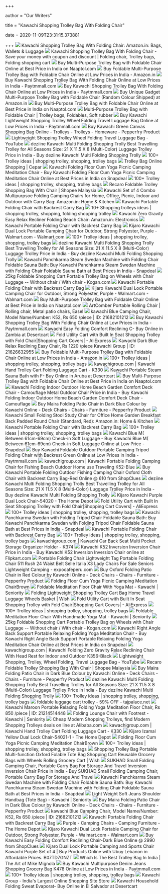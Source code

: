 +++
        
author = "Our Writers"
        
title = "Kawachi Shopping Trolley Bag With Folding Chair"
        
date = 2020-11-09T23:31:15.373881
        
+++
[ ![](https://images-na.ssl-images-amazon.com/images/I/71eTvvO4Q%2BL._SY679_.jpg)](https://images-na.ssl-images-amazon.com/images/I/71eTvvO4Q%2BL._SY679_.jpg) Kawachi Shopping Trolley Bag With Folding Chair: Amazon.in: Bags, Wallets &  Luggage
[ ![](https://i.pinimg.com/originals/5e/9f/4c/5e9f4cbfc0cb33e0f88317f1bbbb9818.jpg)](https://i.pinimg.com/originals/5e/9f/4c/5e9f4cbfc0cb33e0f88317f1bbbb9818.jpg) Kawachi Shopping Trolley Bag With Folding Chair - Save your money with  coupon and discount | Folding chair, Trolley bags, Folding shopping cart
[ ![](https://images.naptol.com/usr/local/csp/staticContent/product_images/vertical/750x1000/Kawachi-Travel%20Bag-with-foldable-chair-05.jpg)](https://images.naptol.com/usr/local/csp/staticContent/product_images/vertical/750x1000/Kawachi-Travel%20Bag-with-foldable-chair-05.jpg) Buy Multi-Purpose Trolley Bag with Foldable Chair Online at Best Price in  India on Naaptol.com
[ ![](https://images-na.ssl-images-amazon.com/images/I/41v3%2BNb3pNL._SY355_.jpg)](https://images-na.ssl-images-amazon.com/images/I/41v3%2BNb3pNL._SY355_.jpg) Buy Foldable Multi-Purpose Trolley Bag with Foldable Chair Online at Low  Prices in India - Amazon.in
[ ![](https://assetscdn1.paytm.com/images/catalog/product/H/HO/HOTHRS000000K105KWNAFR/a_0.jpg)](https://assetscdn1.paytm.com/images/catalog/product/H/HO/HOTHRS000000K105KWNAFR/a_0.jpg) Buy Kawachi Shopping Trolley Bag With Folding Chair Online at Low Prices in  India - Paytmmall.com
[ ![](https://assetscdn1.paytm.com/images/catalog/product/H/HO/HOTHRS000000K105KWNAFR/a_13.jpg)](https://assetscdn1.paytm.com/images/catalog/product/H/HO/HOTHRS000000K105KWNAFR/a_13.jpg) Buy Kawachi Shopping Trolley Bag With Folding Chair Online at Low Prices in  India - Paytmmall.com
[ ![](https://images-na.ssl-images-amazon.com/images/I/91lhRSdvsZL._SL1500_.jpg)](https://images-na.ssl-images-amazon.com/images/I/91lhRSdvsZL._SL1500_.jpg) Buy Unique Gadget Multi-Purpose Trolley Bag with Foldable Chair (Random  Colour Shipped) at Amazon.in
[ ![](https://images.naptol.com/usr/local/csp/staticContent/product_images/vertical/280x373/Kawachi-Travel%20Bag-with-foldable-chair-04.jpg)](https://images.naptol.com/usr/local/csp/staticContent/product_images/vertical/280x373/Kawachi-Travel%20Bag-with-foldable-chair-04.jpg) Buy Multi-Purpose Trolley Bag with Foldable Chair Online at Best Price in  India on Naaptol.com
[ ![](https://i.pinimg.com/originals/12/68/db/1268db906b3656b68da3f2349fc24fe2.png)](https://i.pinimg.com/originals/12/68/db/1268db906b3656b68da3f2349fc24fe2.png) Multi-Purpose Trolley Bag with Foldable Chair | Trolley bags, Foldables,  Soft rubber
[ ![](https://assetscdn1.paytm.com/images/catalog/product/B/BA/BAGKAWACHI-LIGHKAWA20934E82C756E/a_14.jpg)](https://assetscdn1.paytm.com/images/catalog/product/B/BA/BAGKAWACHI-LIGHKAWA20934E82C756E/a_14.jpg) Buy Kawachi Lightweight Shopping Trolley Wheel Folding Travel Luggage Bag  Online at Low Prices in India - Paytmmall.com
[ ![](https://ii1.pepperfry.com/media/catalog/product/k/a/800x880/kawachi-lightweight-shopping-trolley-wheel-folding-travel-luggage-bag-kawachi-lightweight-shopping-t-8tuzbu.jpg)](https://ii1.pepperfry.com/media/catalog/product/k/a/800x880/kawachi-lightweight-shopping-trolley-wheel-folding-travel-luggage-bag-kawachi-lightweight-shopping-t-8tuzbu.jpg) Buy Kawachi Green Canvas Shopping Bag Online - Trolleys - Trolleys -  Homeware - Pepperfry Product
[ ![](https://i.ytimg.com/vi/_Xb9IbmZICQ/maxresdefault.jpg)](https://i.ytimg.com/vi/_Xb9IbmZICQ/maxresdefault.jpg) Lightweight Shopping Trolley Wheel Folding Travel Luggage Bag - YouTube
[ ![](https://rukminim1.flixcart.com/image/352/352/jqmnv680/luggage-trolley/k/k/y/kawachi-multi-folding-shopping-trolly-best-travelling-trolley-original-imafckqxhyehvhth.jpeg?q=70)](https://rukminim1.flixcart.com/image/352/352/jqmnv680/luggage-trolley/k/k/y/kawachi-multi-folding-shopping-trolly-best-travelling-trolley-original-imafckqxhyehvhth.jpeg?q=70) deziine Kawachi Multi Folding Shopping Trolly Best Travelling Trolley for  All Seasons Size: 21 X 11.5 X 8 (Multi-Color) Luggage Trolley Price in  India - Buy deziine Kawachi Multi Folding Shopping Trolly
[ ![](https://i.pinimg.com/236x/6b/2c/bf/6b2cbf1a8f7d392f3c64a15c8e087a1b--office-gifts-shopper-bag.jpg)](https://i.pinimg.com/236x/6b/2c/bf/6b2cbf1a8f7d392f3c64a15c8e087a1b--office-gifts-shopper-bag.jpg) 100+ Trolley ideas | shopping trolley, shopping, trolley bags
[ ![](https://i2.pepperfry.com/media/catalog/product/k/a/800x880/kawachi-shopping-trolley-bag-with-folding-chair-kawachi-shopping-trolley-bag-with-folding-chair-nfhobp.jpg)](https://i2.pepperfry.com/media/catalog/product/k/a/800x880/kawachi-shopping-trolley-bag-with-folding-chair-kawachi-shopping-trolley-bag-with-folding-chair-nfhobp.jpg) Trolley Bag Online Shopping | Cepar
[ ![](https://n1.sdlcdn.com/imgs/i/w/u/Kawachi-Folding-Floor-Cum-Yoga-SDL049380964-1-79198.jpg)](https://n1.sdlcdn.com/imgs/i/w/u/Kawachi-Folding-Floor-Cum-Yoga-SDL049380964-1-79198.jpg) Kawachi Folding Floor Cum Yoga Picnic Camping Meditation Chair - Buy Kawachi  Folding Floor Cum Yoga Picnic Camping Meditation Chair Online at Best  Prices in India on Snapdeal
[ ![](https://i.pinimg.com/236x/6c/2b/ca/6c2bca5cab2e638d5da3b9856083e899--folding-shopping-trolley.jpg)](https://i.pinimg.com/236x/6c/2b/ca/6c2bca5cab2e638d5da3b9856083e899--folding-shopping-trolley.jpg) 100+ Trolley ideas | shopping trolley, shopping, trolley bags
[ ![](https://cf.shopee.com.my/file/47ee0bd9cc91f33b2ee3994c568d4dd1_tn)](https://cf.shopee.com.my/file/47ee0bd9cc91f33b2ee3994c568d4dd1_tn) Recaro Foldable Trolley Shopping Bag With Chair | Shopee Malaysia
[ ![](https://images-na.ssl-images-amazon.com/images/I/61cAQobx5iL._SL1200_.jpg)](https://images-na.ssl-images-amazon.com/images/I/61cAQobx5iL._SL1200_.jpg) Kawachi Set of 4 Combo Multipurpsoe Folding Camping Chairs for Home,  Office, Picnic, Indoor and Outdoor with Carry Bag: Amazon.in: Home & Kitchen
[ ![](https://shopping.acchajee.com/853244/kawachi-portable-folding-outdoor-fishing-camping-chair-oxford-cloth-chair-with-backrest-carry-bag-k171-green.jpg)](https://shopping.acchajee.com/853244/kawachi-portable-folding-outdoor-fishing-camping-chair-oxford-cloth-chair-with-backrest-carry-bag-k171-green.jpg) Kawachi Portable Folding Chair with Backrest Carry Bag
[ ![](https://i.pinimg.com/236x/35/d5/62/35d562dc4ea2e791175475b0bbde06a7.jpg)](https://i.pinimg.com/236x/35/d5/62/35d562dc4ea2e791175475b0bbde06a7.jpg) 10+ Shopping trolleys ideas | shopping trolley, shopping, folding shopping  trolley
[ ![](https://images-na.ssl-images-amazon.com/images/I/61Hmo3kFp7L._SX425_.jpg)](https://images-na.ssl-images-amazon.com/images/I/61Hmo3kFp7L._SX425_.jpg) Kawachi Zero Gravity Easy Relax Recliner Folding Beach Chair: Amazon.in:  Electronics
[ ![](https://shopping.acchajee.com/853246-tm_thickbox_default/kawachi-portable-folding-outdoor-fishing-camping-chair-oxford-cloth-chair-with-backrest-carry-bag-k171-green.jpg)](https://shopping.acchajee.com/853246-tm_thickbox_default/kawachi-portable-folding-outdoor-fishing-camping-chair-oxford-cloth-chair-with-backrest-carry-bag-k171-green.jpg) Kawachi Portable Folding Chair with Backrest Carry Bag
[ ![](https://i5.walmartimages.com/asr/03b06aa0-ab86-4b47-8059-8cf2e7f6fe6c_1.fdb6ddf672aa70557851ba59caec9206.jpeg)](https://i5.walmartimages.com/asr/03b06aa0-ab86-4b47-8059-8cf2e7f6fe6c_1.fdb6ddf672aa70557851ba59caec9206.jpeg) Kijaro Kawachi Dual Lock Portable Camping Chair for Outdoor, Strong  Polyester, Purple - Walmart.com - Walmart.com
[ ![](https://i.pinimg.com/236x/d3/dd/a2/d3dda21fb77603c17cbe89aa517daf3b--folding-shopping-trolley-nordstrom.jpg)](https://i.pinimg.com/236x/d3/dd/a2/d3dda21fb77603c17cbe89aa517daf3b--folding-shopping-trolley-nordstrom.jpg) 100+ Trolley ideas | shopping trolley, shopping, trolley bags
[ ![](https://rukminim1.flixcart.com/image/312/312/jtq47m80/luggage-trolley/5/2/f/foldable-shopping-trolly-bag-flag-print-luggage-bag-with-wheel-original-imafeza3wmtgefhg.jpeg?q=70)](https://rukminim1.flixcart.com/image/312/312/jtq47m80/luggage-trolley/5/2/f/foldable-shopping-trolly-bag-flag-print-luggage-bag-with-wheel-original-imafeza3wmtgefhg.jpeg?q=70) deziine Kawachi Multi Folding Shopping Trolly Best Travelling Trolley for  All Seasons Size: 21 X 11.5 X 8 (Multi-Color) Luggage Trolley Price in  India - Buy deziine Kawachi Multi Folding Shopping Trolly
[ ![](https://n4.sdlcdn.com/imgs/i/j/z/Kawachi-Panchkarma-Steam-Swedan-Machine-SDL215436224-1-3ea5b.jpg)](https://n4.sdlcdn.com/imgs/i/j/z/Kawachi-Panchkarma-Steam-Swedan-Machine-SDL215436224-1-3ea5b.jpg) Kawachi Panchkarma Steam Swedan Machine with Folding Chair Foldable Sauna  Bath: Buy Kawachi Panchkarma Steam Swedan Machine with Folding Chair  Foldable Sauna Bath at Best Prices in India - Snapdeal
[ ![](https://assets.kogan.com/images/maysarah/MRH-z1wgqxctqu8e/1-ec991443a5-rb9kfl4b7laaqunzaaeba4if8jg939.jpg?auto=webp&canvas=1200%2C630&fit=bounds&height=630&quality=75&width=1200)](https://assets.kogan.com/images/maysarah/MRH-z1wgqxctqu8e/1-ec991443a5-rb9kfl4b7laaqunzaaeba4if8jg939.jpg?auto=webp&canvas=1200%2C630&fit=bounds&height=630&quality=75&width=1200) 25kg Foldable Shopping Cart Portable Trolley Bag on Wheels with Chair  Luggage -- Without chair / With chair - Kogan.com
[ ![](https://shopping.acchajee.com/853245-tm_thickbox_default/kawachi-portable-folding-outdoor-fishing-camping-chair-oxford-cloth-chair-with-backrest-carry-bag-k171-green.jpg)](https://shopping.acchajee.com/853245-tm_thickbox_default/kawachi-portable-folding-outdoor-fishing-camping-chair-oxford-cloth-chair-with-backrest-carry-bag-k171-green.jpg) Kawachi Portable Folding Chair with Backrest Carry Bag
[ ![](https://i5.walmartimages.com/asr/81f7284c-a376-4cc3-a746-d0c8d1570750_2.4aeec5e6d16826eff39e5ea4000f872b.jpeg)](https://i5.walmartimages.com/asr/81f7284c-a376-4cc3-a746-d0c8d1570750_2.4aeec5e6d16826eff39e5ea4000f872b.jpeg) Kijaro Kawachi Dual Lock Portable Camping Chair for Outdoor, Strong  Polyester, Purple - Walmart.com - Walmart.com
[ ![](https://images.naptol.com/usr/local/csp/staticContent/product_images/vertical/280x373/Multipurpose-CPCN-trolley.jpg)](https://images.naptol.com/usr/local/csp/staticContent/product_images/vertical/280x373/Multipurpose-CPCN-trolley.jpg) Buy Multi-Purpose Trolley Bag with Foldable Chair Online at Best Price in  India on Naaptol.com
[ ![](https://i.pinimg.com/originals/58/69/0d/58690d5ac1607eefef49a2ee9c8b68e9.jpg)](https://i.pinimg.com/originals/58/69/0d/58690d5ac1607eefef49a2ee9c8b68e9.jpg) ArtComber Portable Rolling Chair | Rolling chair, Metal patio chairs, Easel
[ ![](https://5.imimg.com/data5/UC/GI/ZM/SELLER-204636/camping-chair-500x500.jpg)](https://5.imimg.com/data5/UC/GI/ZM/SELLER-204636/camping-chair-500x500.jpg) kawachi Blue Camping Chair, Model Name/Number: K52, Rs 650 /piece | ID:  21682101212
[ ![](https://assetscdn1.paytm.com/images/catalog/product/H/HO/HOTHRS000000K105KWNAFR/a_11.jpg)](https://assetscdn1.paytm.com/images/catalog/product/H/HO/HOTHRS000000K105KWNAFR/a_11.jpg) Buy Kawachi Shopping Trolley Bag With Folding Chair Online at Low Prices in  India - Paytmmall.com
[ ![](https://images-na.ssl-images-amazon.com/images/I/613sintyiaL.jpg)](https://images-na.ssl-images-amazon.com/images/I/613sintyiaL.jpg) Kawachi Easy Folding Comfort Reclining C- Buy Online in Zambia at Desertcart
[ ![](http://ae01.alicdn.com/kf/Hf529d0bcb30e4890a7363b63dcad12b0s.jpg)](http://ae01.alicdn.com/kf/Hf529d0bcb30e4890a7363b63dcad12b0s.jpg) Fold Utility Cart with Built In Seat Shopping Trolley with Fold Chair|Shopping  Cart Covers| - AliExpress
[ ![](https://5.imimg.com/data5/IA/QF/EL/SELLER-204636/relax-reclining-easy-chiar-500x500.jpg)](https://5.imimg.com/data5/IA/QF/EL/SELLER-204636/relax-reclining-easy-chiar-500x500.jpg) Kawachi Dark Blue Relax Reclining Easy Chair, Rs 1220 /piece Kawachi Group  | ID: 21626632955
[ ![](https://images-eu.ssl-images-amazon.com/images/I/41v3%2BNb3pNL._SR600%2C315_PIWhiteStrip%2CBottomLeft%2C0%2C35_SCLZZZZZZZ_.jpg)](https://images-eu.ssl-images-amazon.com/images/I/41v3%2BNb3pNL._SR600%2C315_PIWhiteStrip%2CBottomLeft%2C0%2C35_SCLZZZZZZZ_.jpg) Buy Foldable Multi-Purpose Trolley Bag with Foldable Chair Online at Low  Prices in India - Amazon.in
[ ![](https://i.pinimg.com/236x/aa/cf/c5/aacfc57917769445f0d1bd6009fcc87a--folding-shopping-cart-shopping-carts.jpg)](https://i.pinimg.com/236x/aa/cf/c5/aacfc57917769445f0d1bd6009fcc87a--folding-shopping-cart-shopping-carts.jpg) 100+ Trolley ideas | shopping trolley, shopping, trolley bags
[ ![](https://cdn.shopify.com/s/files/1/0982/6154/products/K330-1_grande_2x.jpg?v=1461665975)](https://cdn.shopify.com/s/files/1/0982/6154/products/K330-1_grande_2x.jpg?v=1461665975) kawachigroup.com | Kawachi Hand Trolley Cart Folding Luggage Cart - K330
[ ![](https://images-na.ssl-images-amazon.com/images/I/711vaUK5aHL.jpg)](https://images-na.ssl-images-amazon.com/images/I/711vaUK5aHL.jpg) Kawachi Portable Steam Sauna Bath with F- Buy Online in Aruba at Desertcart
[ ![](https://images.naptol.com/usr/local/csp/staticContent/product_images/horizontal/185x185/Set-of-7-Leatherite-Travel-Bags-2.jpg)](https://images.naptol.com/usr/local/csp/staticContent/product_images/horizontal/185x185/Set-of-7-Leatherite-Travel-Bags-2.jpg) Buy Multi-Purpose Trolley Bag with Foldable Chair Online at Best Price in  India on Naaptol.com
[ ![](https://rukminim1.flixcart.com/image/352/352/jyrl4sw0/living-room-chair/p/g/t/camouflage-wrought-iron-folding-indoor-outdoor-home-beach-garden-original-imafgj4gjzhtawzy.jpeg?q=70)](https://rukminim1.flixcart.com/image/352/352/jyrl4sw0/living-room-chair/p/g/t/camouflage-wrought-iron-folding-indoor-outdoor-home-beach-garden-original-imafgj4gjzhtawzy.jpeg?q=70) Kawachi Folding Indoor Outdoor Home Beach Garden Comfort Deck Chair -  Camouflage Metal Outdoor Chair Price in India - Buy Kawachi Folding Indoor  Outdoor Home Beach Garden Comfort Deck Chair - Camouflage
[ ![](https://ii1.pepperfry.com/media/catalog/product/m/a/494x544/maira-folding-patio-chair-in-dark-blue-colour-by-kawachi-maira-folding-patio-chair-in-dark-blue-colo-hltd9l.jpg)](https://ii1.pepperfry.com/media/catalog/product/m/a/494x544/maira-folding-patio-chair-in-dark-blue-colour-by-kawachi-maira-folding-patio-chair-in-dark-blue-colo-hltd9l.jpg) Buy Maira Folding Patio Chair in Dark Blue Colour by Kawachi Online - Deck  Chairs - Chairs - Furniture - Pepperfry Product
[ ![](https://images-na.ssl-images-amazon.com/images/I/61BkHeC77iL._SX425_.jpg)](https://images-na.ssl-images-amazon.com/images/I/61BkHeC77iL._SX425_.jpg) Kawachi Small Folding Stool Study Chair for Office Home Garden Breakfast  Back Padded Round Chair (Standard, Red): Amazon.in: Home & Kitchen
[ ![](https://shopping.acchajee.com/853248-tm_thickbox_default/kawachi-portable-folding-outdoor-fishing-camping-chair-oxford-cloth-chair-with-backrest-carry-bag-k171-green.jpg)](https://shopping.acchajee.com/853248-tm_thickbox_default/kawachi-portable-folding-outdoor-fishing-camping-chair-oxford-cloth-chair-with-backrest-carry-bag-k171-green.jpg) Kawachi Portable Folding Chair with Backrest Carry Bag
[ ![](https://i.pinimg.com/236x/cc/ca/e7/cccae71d198ca080139fad8bfd561e91--folding-shopping-trolley-nordstrom.jpg)](https://i.pinimg.com/236x/cc/ca/e7/cccae71d198ca080139fad8bfd561e91--folding-shopping-trolley-nordstrom.jpg) 100+ Trolley ideas | shopping trolley, shopping, trolley bags
[ ![](https://n2.sdlcdn.com/imgs/b/b/l/Kawachi-Shopping-Trolley-Bag-with-SDL003103329-6-06635.jpg)](https://n2.sdlcdn.com/imgs/b/b/l/Kawachi-Shopping-Trolley-Bag-with-SDL003103329-6-06635.jpg) Kawachi Blue M( Between 61cm-69cm) Check-in Soft Luggage - Buy Kawachi Blue  M( Between 61cm-69cm) Check-in Soft Luggage Online at Low Price - Snapdeal
[ ![](https://assetscdn1.paytm.com/images/catalog/product/S/SP/SPOKAWACHI-FOLDKAWA2093493E3BCEC/0..jpg)](https://assetscdn1.paytm.com/images/catalog/product/S/SP/SPOKAWACHI-FOLDKAWA2093493E3BCEC/0..jpg) Buy Kawachi Foldable Outdoor Portable Camping Tripod Folding Chair with  Backrest Green Online at Low Prices in India - Paytmmall.com
[ ![](https://cdn.shopify.com/s/files/1/0982/6154/products/K52Blue-1_grande_2x.jpg?v=1574757951)](https://cdn.shopify.com/s/files/1/0982/6154/products/K52Blue-1_grande_2x.jpg?v=1574757951) kawachigroup.com | Kawachi Portable Folding Camping Chair for Fishing Beach  Outdoor Home use Traveling K52-Blue
[ ![](https://cdn.shopclues.com/images/thumbnails/48851/320/320/K171Red71481110553.jpg)](https://cdn.shopclues.com/images/thumbnails/48851/320/320/K171Red71481110553.jpg) Buy Kawachi Portable Folding Outdoor Fishing Camping Chair Oxford Cloth  Chair with Backrest Carry Bag-Red Online @ 610 from ShopClues
[ ![](https://rukminim1.flixcart.com/image/312/312/k3erngw0/luggage-trolley/w/v/w/56456-tallin-original-imafkumjexmyhjmg.jpeg?q=70)](https://rukminim1.flixcart.com/image/312/312/k3erngw0/luggage-trolley/w/v/w/56456-tallin-original-imafkumjexmyhjmg.jpeg?q=70) deziine Kawachi Multi Folding Shopping Trolly Best Travelling Trolley for  All Seasons Size: 21 X 11.5 X 8 (Multi-Color) Luggage Trolley Price in  India - Buy deziine Kawachi Multi Folding Shopping Trolly
[ ![](https://images.homedepot-static.com/productImages/4ca8f903-5a36-4d30-98ea-a248902e4183/svn/kawachi-purple-kijaro-camping-chairs-54020-4f_600.jpg)](https://images.homedepot-static.com/productImages/4ca8f903-5a36-4d30-98ea-a248902e4183/svn/kawachi-purple-kijaro-camping-chairs-54020-4f_600.jpg) Kijaro Kawachi Purple Dual Lock Chair-54020 - The Home Depot
[ ![](https://ae01.alicdn.com/kf/H7430141f2ad44e33ab9403afec5ed869D/Fold-Utility-Cart-with-Built-In-Seat-Shopping-Trolley-with-Fold-Chair.jpg)](https://ae01.alicdn.com/kf/H7430141f2ad44e33ab9403afec5ed869D/Fold-Utility-Cart-with-Built-In-Seat-Shopping-Trolley-with-Fold-Chair.jpg) Fold Utility Cart with Built In Seat Shopping Trolley with Fold Chair|Shopping  Cart Covers| - AliExpress
[ ![](https://i.pinimg.com/236x/84/ba/2f/84ba2faa5e61059b3dd1884587993da6--trolley-shopping.jpg)](https://i.pinimg.com/236x/84/ba/2f/84ba2faa5e61059b3dd1884587993da6--trolley-shopping.jpg) 100+ Trolley ideas | shopping trolley, shopping, trolley bags
[ ![](https://n2.sdlcdn.com/imgs/i/3/j/Kawachi-Panchkarma-Swedan-with-Folding-SDL832878684-1-63bfc.jpg)](https://n2.sdlcdn.com/imgs/i/3/j/Kawachi-Panchkarma-Swedan-with-Folding-SDL832878684-1-63bfc.jpg) Kawachi Panchkarma Swedan with Folding Tripod Chair Foldable Sauna Bath:  Buy Kawachi Panchkarma Swedan with Folding Tripod Chair Foldable Sauna Bath  at Best Prices in India - Snapdeal
[ ![](https://shopping.acchajee.com/853247-tm_thickbox_default/kawachi-portable-folding-outdoor-fishing-camping-chair-oxford-cloth-chair-with-backrest-carry-bag-k171-green.jpg)](https://shopping.acchajee.com/853247-tm_thickbox_default/kawachi-portable-folding-outdoor-fishing-camping-chair-oxford-cloth-chair-with-backrest-carry-bag-k171-green.jpg) Kawachi Portable Folding Chair with Backrest Carry Bag
[ ![](https://i.pinimg.com/236x/6b/df/e0/6bdfe0d20f00b46fb4b0c8605abde2b6--trolley-camouflage.jpg)](https://i.pinimg.com/236x/6b/df/e0/6bdfe0d20f00b46fb4b0c8605abde2b6--trolley-camouflage.jpg) 100+ Trolley ideas | shopping trolley, shopping, trolley bags
[ ![](http://cdn.shopify.com/s/files/1/0982/6154/products/K374-1_grande.jpg?v=1469189131)](http://cdn.shopify.com/s/files/1/0982/6154/products/K374-1_grande.jpg?v=1469189131) kawachigroup.com | Kawachi Car Back Seat Multi Pocket Storage Organizer  Holder - K374
[ ![](https://rukminim1.flixcart.com/image/352/352/jjabekw0/inversion-table-chair/k/n/f/k52-kawachi-original-imaf6wgyyke5yrky.jpeg?q=70)](https://rukminim1.flixcart.com/image/352/352/jjabekw0/inversion-table-chair/k/n/f/k52-kawachi-original-imaf6wgyyke5yrky.jpeg?q=70) Kawachi K52 Inversion Inversion Chair Price in India - Buy Kawachi K52  Inversion Inversion Chair online at Flipkart.com
[ ![](https://www.expocafeperu.com/w/2020/03/portable-white-fold-up-chairs-kawachi-folding-portable-chair-ultra-portable-folding-chair-portable-folding-high-chair-336x280.jpg)](https://www.expocafeperu.com/w/2020/03/portable-white-fold-up-chairs-kawachi-folding-portable-chair-ultra-portable-folding-chair-portable-folding-high-chair-336x280.jpg) Portable Folding Chair Lightweight Tag Portable Folding Chair 511 Rush 24  Waist Belt Selle Italia X3 Lady Chairs For Sale Seniors Lightweight Camping  - expocafeperu.com
[ ![](https://ii1.pepperfry.com/media/catalog/product/o/x/494x544/oxford-folding-patio-chair-in-red-colour-by-kawachi-oxford-folding-patio-chair-in-red-colour-by-kawa-aaa8km.jpg)](https://ii1.pepperfry.com/media/catalog/product/o/x/494x544/oxford-folding-patio-chair-in-red-colour-by-kawachi-oxford-folding-patio-chair-in-red-colour-by-kawa-aaa8km.jpg) Buy Oxford Folding Patio Chair in Red Colour by Kawachi Online - Deck Chairs  - Chairs - Furniture - Pepperfry Product
[ ![](https://shopping.acchajee.com/853196-tm_thickbox_default/kawachi-folding-floor-cum-yoga-picnic-camping-meditation-chairbrown.jpg)](https://shopping.acchajee.com/853196-tm_thickbox_default/kawachi-folding-floor-cum-yoga-picnic-camping-meditation-chairbrown.jpg) Folding Floor Cum Yoga Picnic Camping Meditation ChairBrown
[ ![](https://assets.seniority.in/media/catalog/product/cache/19b42a827fd39f70638d5239a9c8edee/k/a/kawachi_relaxing_folding_yoga_meditation_sen167-c202_2_.jpg)](https://assets.seniority.in/media/catalog/product/cache/19b42a827fd39f70638d5239a9c8edee/k/a/kawachi_relaxing_folding_yoga_meditation_sen167-c202_2_.jpg) Foldable Meditation Floor Chair With Yoga Mat - Kawachi | Seniority
[ ![](https://canary.contestimg.wish.com/api/webimage/5cf505a93818e42acc15ec06-large.jpg?cache_buster=44419738c999541df3d67aac4789d41f)](https://canary.contestimg.wish.com/api/webimage/5cf505a93818e42acc15ec06-large.jpg?cache_buster=44419738c999541df3d67aac4789d41f) Folding Lightweight Shopping Trolley Cart Bag Home Travel Luggage Wheels  Basket | Wish
[ ![](https://ae01.alicdn.com/kf/Ha271fd839e3a4e43b5c58b8b0d184d12F/Fold-Utility-Cart-with-Built-In-Seat-Shopping-Trolley-with-Fold-Chair.jpg_q50.jpg)](https://ae01.alicdn.com/kf/Ha271fd839e3a4e43b5c58b8b0d184d12F/Fold-Utility-Cart-with-Built-In-Seat-Shopping-Trolley-with-Fold-Chair.jpg_q50.jpg) Fold Utility Cart with Built In Seat Shopping Trolley with Fold Chair|Shopping  Cart Covers| - AliExpress
[ ![](https://i.pinimg.com/236x/bd/ee/01/bdee01dca758cfc9b3794fe904a8f630--ningbo-trolley.jpg)](https://i.pinimg.com/236x/bd/ee/01/bdee01dca758cfc9b3794fe904a8f630--ningbo-trolley.jpg) 100+ Trolley ideas | shopping trolley, shopping, trolley bags
[ ![](https://assets.seniority.in/media/catalog/product/cache/19b42a827fd39f70638d5239a9c8edee/k/a/kawachi_relaxing_folding_yoga_meditation_floor_sen167-c203_4_.jpg)](https://assets.seniority.in/media/catalog/product/cache/19b42a827fd39f70638d5239a9c8edee/k/a/kawachi_relaxing_folding_yoga_meditation_floor_sen167-c203_4_.jpg) Foldable Meditation Floor Chair With Handmade Yoga Mat - Kawachi | Seniority
[ ![](https://assets.kogan.com/images/maysarah/MRH-z1wgqxctqu8e/2-f77d5aa65b-rb9kfv4b8t2aczxfaathytsyhz4199.jpg?auto=webp&canvas=753%2C502&fit=bounds&height=502&quality=75&width=753)](https://assets.kogan.com/images/maysarah/MRH-z1wgqxctqu8e/2-f77d5aa65b-rb9kfv4b8t2aczxfaathytsyhz4199.jpg?auto=webp&canvas=753%2C502&fit=bounds&height=502&quality=75&width=753) 25kg Foldable Shopping Cart Portable Trolley Bag on Wheels with Chair  Luggage -- Without chair / With chair - Kogan.com
[ ![](https://n1.sdlcdn.com/imgs/i/w/5/Kawachi-Right-Angle-Back-Support-SDL491217656-2-38e48.jpg)](https://n1.sdlcdn.com/imgs/i/w/5/Kawachi-Right-Angle-Back-Support-SDL491217656-2-38e48.jpg) Kawachi Right Angle Back Support Portable Relaxing Folding Yoga Meditation  Chair - Buy Kawachi Right Angle Back Support Portable Relaxing Folding Yoga  Meditation Chair Online at Best Prices in India on Snapdeal
[ ![](https://cdn.shopify.com/s/files/1/0982/6154/products/K356-Black-08_compact_2x.jpg?v=1581597415)](https://cdn.shopify.com/s/files/1/0982/6154/products/K356-Black-08_compact_2x.jpg?v=1581597415) kawachigroup.com | Kawachi Folding Zero Gravity Relax Reclining Chair With  Head Rest for Indoor and Outdoor K356-Black
[ ![](https://i.ytimg.com/vi/TyhzTeGK9DM/maxresdefault.jpg)](https://i.ytimg.com/vi/TyhzTeGK9DM/maxresdefault.jpg) Lightweight Shopping, Trolley, Wheel Folding, Travel Luggage Bag - YouTube
[ ![](https://cf.shopee.com.my/file/bd542effec78d7e7bc7b1312963a2ce9)](https://cf.shopee.com.my/file/bd542effec78d7e7bc7b1312963a2ce9) Recaro Foldable Trolley Shopping Bag With Chair | Shopee Malaysia
[ ![](https://ii2.pepperfry.com/media/catalog/product/m/a/494x544/maira-folding-patio-chair-in-dark-blue-colour-by-kawachi-maira-folding-patio-chair-in-dark-blue-colo-4yssll.jpg)](https://ii2.pepperfry.com/media/catalog/product/m/a/494x544/maira-folding-patio-chair-in-dark-blue-colour-by-kawachi-maira-folding-patio-chair-in-dark-blue-colo-4yssll.jpg) Buy Maira Folding Patio Chair in Dark Blue Colour by Kawachi Online - Deck  Chairs - Chairs - Furniture - Pepperfry Product
[ ![](https://rukminim1.flixcart.com/image/312/312/jxkpx8w0/luggage-trolley/m/p/s/shopping-trolley-bag-rainbow-everbest-original-imafhnsqrhzyz4hz.jpeg?q=70)](https://rukminim1.flixcart.com/image/312/312/jxkpx8w0/luggage-trolley/m/p/s/shopping-trolley-bag-rainbow-everbest-original-imafhnsqrhzyz4hz.jpeg?q=70) deziine Kawachi Multi Folding Shopping Trolly Best Travelling Trolley for  All Seasons Size: 21 X 11.5 X 8 (Multi-Color) Luggage Trolley Price in  India - Buy deziine Kawachi Multi Folding Shopping Trolly
[ ![](https://i.pinimg.com/236x/d2/f0/37/d2f037ca6a66a9739d637f7247d0b0df--tote-handbags-shopping-bags.jpg)](https://i.pinimg.com/236x/d2/f0/37/d2f037ca6a66a9739d637f7247d0b0df--tote-handbags-shopping-bags.jpg) 100+ Trolley ideas | shopping trolley, shopping, trolley bags
[ ![](http://www.greydogimports.ca/image/cache/data/category_23/KTYX%20Shopping%20Cart%20Climbing%20Stairs%20Folding%20Luggage%20Cart%20Trolley%20Car%20with%20Chairs%20Portable%20Shopping%20Cart%20Trolley%20Cart%20Trolley%20Color%20Black%20B07H4L291X-500x500-product_popup.jpg)](http://www.greydogimports.ca/image/cache/data/category_23/KTYX%20Shopping%20Cart%20Climbing%20Stairs%20Folding%20Luggage%20Cart%20Trolley%20Car%20with%20Chairs%20Portable%20Shopping%20Cart%20Trolley%20Cart%20Trolley%20Color%20Black%20B07H4L291X-500x500-product_popup.jpg) foldable luggage cart trolley - 59% OFF - tajpalace.net
[ ![](https://5.imimg.com/data5/IE/RL/HW/SELLER-204636/portable-relaxing-folding-yoga-meditation-floor-chair-250x250.jpg)](https://5.imimg.com/data5/IE/RL/HW/SELLER-204636/portable-relaxing-folding-yoga-meditation-floor-chair-250x250.jpg) Kawachi Maroon Portable Relaxing Folding Yoga Meditation Floor Chair, Rs  850 /piece | ID: 21214514448
[ ![](https://assets.seniority.in/media/catalog/product/cache/19b42a827fd39f70638d5239a9c8edee/f/o/folding_lounge_chair_with_footrest_red_-_kawachi_sen167-k456-red_kawachi_1__1.jpg)](https://assets.seniority.in/media/catalog/product/cache/19b42a827fd39f70638d5239a9c8edee/f/o/folding_lounge_chair_with_footrest_red_-_kawachi_sen167-k456-red_kawachi_1__1.jpg) Folding Lounge Chair with Footrest - Kawachi | Seniority
[ ![](https://sc01.alicdn.com/kf/HTB1zsg2JVXXXXaDXXXXq6xXFXXXn.jpg)](https://sc01.alicdn.com/kf/HTB1zsg2JVXXXXaDXXXXq6xXFXXXn.jpg) Cheap Modern Shopping Trolleys, find Modern Shopping Trolleys deals on line  at Alibaba.com
[ ![](https://cdn.shopify.com/s/files/1/0982/6154/products/FoldingLaptopStudyWritingDeskTableKW39Beige-01_0bdfc0ee-771d-4acc-83c4-c78d609a3379_large_2x.jpg?v=1602077824)](https://cdn.shopify.com/s/files/1/0982/6154/products/FoldingLaptopStudyWritingDeskTableKW39Beige-01_0bdfc0ee-771d-4acc-83c4-c78d609a3379_large_2x.jpg?v=1602077824) kawachigroup.com | Kawachi Hand Trolley Cart Folding Luggage Cart - K330
[ ![](https://images.homedepot-static.com/productImages/1f5eb0ef-afee-49ef-b59b-cd2b7cb24091/svn/izamal-yellow-kijaro-camping-chairs-54021-1-64_600.jpg)](https://images.homedepot-static.com/productImages/1f5eb0ef-afee-49ef-b59b-cd2b7cb24091/svn/izamal-yellow-kijaro-camping-chairs-54021-1-64_600.jpg) Kijaro Izamal Yellow Dual Lock Chair-54021-1 - The Home Depot
[ ![](https://shopping.acchajee.com/853200-tm_thickbox_default/kawachi-folding-floor-cum-yoga-picnic-camping-meditation-chairbrown.jpg)](https://shopping.acchajee.com/853200-tm_thickbox_default/kawachi-folding-floor-cum-yoga-picnic-camping-meditation-chairbrown.jpg) Folding Floor Cum Yoga Picnic Camping Meditation ChairBrown
[ ![](https://i.pinimg.com/236x/80/ef/5b/80ef5ba3aec69bd50ff2bcd5f0ac78e4--yanko-design-design-design.jpg)](https://i.pinimg.com/236x/80/ef/5b/80ef5ba3aec69bd50ff2bcd5f0ac78e4--yanko-design-design-design.jpg) 100+ Trolley ideas | shopping trolley, shopping, trolley bags
[ ![](https://canary.contestimg.wish.com/api/webimage/5df0538b27928e04b98d9261-original.jpg)](https://canary.contestimg.wish.com/api/webimage/5df0538b27928e04b98d9261-original.jpg) Shopping Trolley Bag Portable Multi-function Oxford Folable Tote Bag  Shopping Cart Reusable Grocery Bags with Wheels Rolling Grocery Cart | Wish
[ ![](https://rukminim1.flixcart.com/image/352/352/jxf05u80/inversion-table-chair/g/e/b/small-folding-camping-chair-portable-carry-bag-for-storage-and-original-imafhpyhg3ngvqne.jpeg?q=70)](https://rukminim1.flixcart.com/image/352/352/jxf05u80/inversion-table-chair/g/e/b/small-folding-camping-chair-portable-carry-bag-for-storage-and-original-imafhpyhg3ngvqne.jpeg?q=70) SUKHAD Small Folding Camping Chair, Portable Carry Bag For Storage And  Travel Inversion Inversion Chair Price in India - Buy SUKHAD Small Folding  Camping Chair, Portable Carry Bag For Storage And Travel
[ ![](https://n1.sdlcdn.com/imgs/i/j/z/Kawachi-Panchkarma-Steam-Swedan-Machine-SDL215436224-2-25dab.jpg)](https://n1.sdlcdn.com/imgs/i/j/z/Kawachi-Panchkarma-Steam-Swedan-Machine-SDL215436224-2-25dab.jpg) Kawachi Panchkarma Steam Swedan Machine with Folding Chair Foldable Sauna  Bath: Buy Kawachi Panchkarma Steam Swedan Machine with Folding Chair  Foldable Sauna Bath at Best Prices in India - Snapdeal
[ ![](https://assets.seniority.in/media/catalog/product/cache/19b42a827fd39f70638d5239a9c8edee/k/a/kawachi_light_weight_soft_jeans_girl_s_tote_bag_sen167-k478_1_.jpg)](https://assets.seniority.in/media/catalog/product/cache/19b42a827fd39f70638d5239a9c8edee/k/a/kawachi_light_weight_soft_jeans_girl_s_tote_bag_sen167-k478_1_.jpg) Light Weight Soft Jeans Shoulder Handbag (Tote Bag) - Kawachi | Seniority
[ ![](https://ii3.pepperfry.com/media/catalog/product/m/a/494x544/maira-folding-patio-chair-in-dark-blue-colour-by-kawachi-maira-folding-patio-chair-in-dark-blue-colo-cav8cx.jpg)](https://ii3.pepperfry.com/media/catalog/product/m/a/494x544/maira-folding-patio-chair-in-dark-blue-colour-by-kawachi-maira-folding-patio-chair-in-dark-blue-colo-cav8cx.jpg) Buy Maira Folding Patio Chair in Dark Blue Colour by Kawachi Online - Deck  Chairs - Chairs - Furniture - Pepperfry Product
[ ![](https://5.imimg.com/data5/GF/SB/SC/SELLER-204636/camping-chair-500x500.jpg)](https://5.imimg.com/data5/GF/SB/SC/SELLER-204636/camping-chair-500x500.jpg) kawachi Blue Camping Chair, Model Name/Number: K52, Rs 650 /piece | ID:  21682101212
[ ![](https://shopping.acchajee.com/853249-tm_thickbox_default/kawachi-portable-folding-outdoor-fishing-camping-chair-oxford-cloth-chair-with-backrest-carry-bag-k171-green.jpg)](https://shopping.acchajee.com/853249-tm_thickbox_default/kawachi-portable-folding-outdoor-fishing-camping-chair-oxford-cloth-chair-with-backrest-carry-bag-k171-green.jpg) Kawachi Portable Folding Chair with Backrest Carry Bag
[ ![](https://images.homedepot-static.com/productImages/39130592-ba1d-4b0c-9a67-68db3d6f9c30/svn/purple-outdoor-spectator-camping-chairs-886783006084-64_400_compressed.jpg)](https://images.homedepot-static.com/productImages/39130592-ba1d-4b0c-9a67-68db3d6f9c30/svn/purple-outdoor-spectator-camping-chairs-886783006084-64_400_compressed.jpg) Purple - Camping Chairs - Camping Furniture - The Home Depot
[ ![](https://i5.walmartimages.com/asr/03a77db1-f95b-4b3f-9647-82d53468bb0d_1.5fea62893f2509c70b42ecdd89543f33.jpeg)](https://i5.walmartimages.com/asr/03a77db1-f95b-4b3f-9647-82d53468bb0d_1.5fea62893f2509c70b42ecdd89543f33.jpeg) Kijaro Kawachi Dual Lock Portable Camping Chair for Outdoor, Strong  Polyester, Purple - Walmart.com - Walmart.com
[ ![](https://cdn.shopclues.com/images/thumbnails/89240/320/320/131808046K67DarkBlue11512821538.jpg)](https://cdn.shopclues.com/images/thumbnails/89240/320/320/131808046K67DarkBlue11512821538.jpg) Buy Kawachi Easy Folding Comfort Reclining Chair-Dark Blue Online @ 2990  from ShopClues
[ ![](https://www.lebanon.ubuy.com/productimg/?image=aHR0cHM6Ly9pbWFnZXMtbmEuc3NsLWltYWdlcy1hbWF6b24uY29tL2ltYWdlcy9JLzYxZXlkMXVoVTBMLl9TUzQwMF8uanBn.jpg)](https://www.lebanon.ubuy.com/productimg/?image=aHR0cHM6Ly9pbWFnZXMtbmEuc3NsLWltYWdlcy1hbWF6b24uY29tL2ltYWdlcy9JLzYxZXlkMXVoVTBMLl9TUzQwMF8uanBn.jpg) Kijaro Dual Lock Portable Camping and Sports Chair Kawachi Purple Set of 4  | Buy Products Online with Ubuy Lebanon in Affordable Prices. B07TD7GNZT
[ ![](http://catman-a2.infibeam.com/img/bags/8841726/ff/ec/1040062.jpg.e75455ffec.999x1000x1000.jpg)](http://catman-a2.infibeam.com/img/bags/8841726/ff/ec/1040062.jpg.e75455ffec.999x1000x1000.jpg) Which Is The Best Trolley Bag In India | The Art of Mike Mignola
[ ![](https://assetscdn1.paytm.com/images/catalog/product/B/BA/BAGKAWACHI-MULTKAWA20934BF47662D/1563361945556_0..jpg)](https://assetscdn1.paytm.com/images/catalog/product/B/BA/BAGKAWACHI-MULTKAWA20934BF47662D/1563361945556_0..jpg) Buy Kawachi Multipurpose Denim Jeans Shopping Grocery Bag K478 Online at  Low Prices in India - Paytmmall.com
[ ![](https://i.pinimg.com/236x/1d/4b/5a/1d4b5a336ee1ffc50a884acea980705d--luggage-bags-trolley.jpg)](https://i.pinimg.com/236x/1d/4b/5a/1d4b5a336ee1ffc50a884acea980705d--luggage-bags-trolley.jpg) 100+ Trolley ideas | shopping trolley, shopping, trolley bags
[ ![](https://cdn.shopify.com/s/files/1/0982/6154/products/I03-pink-01_large_2x.jpg?v=1574849556)](https://cdn.shopify.com/s/files/1/0982/6154/products/I03-pink-01_large_2x.jpg?v=1574849556) Kawachi Group - India's Largest Online Shopping Site Store
[ ![](https://images-na.ssl-images-amazon.com/images/I/71NyuD-F96L.jpg)](https://images-na.ssl-images-amazon.com/images/I/71NyuD-F96L.jpg) Kawachi Household Folding Sweat Evaporat- Buy Online in El Salvador at  Desertcart
